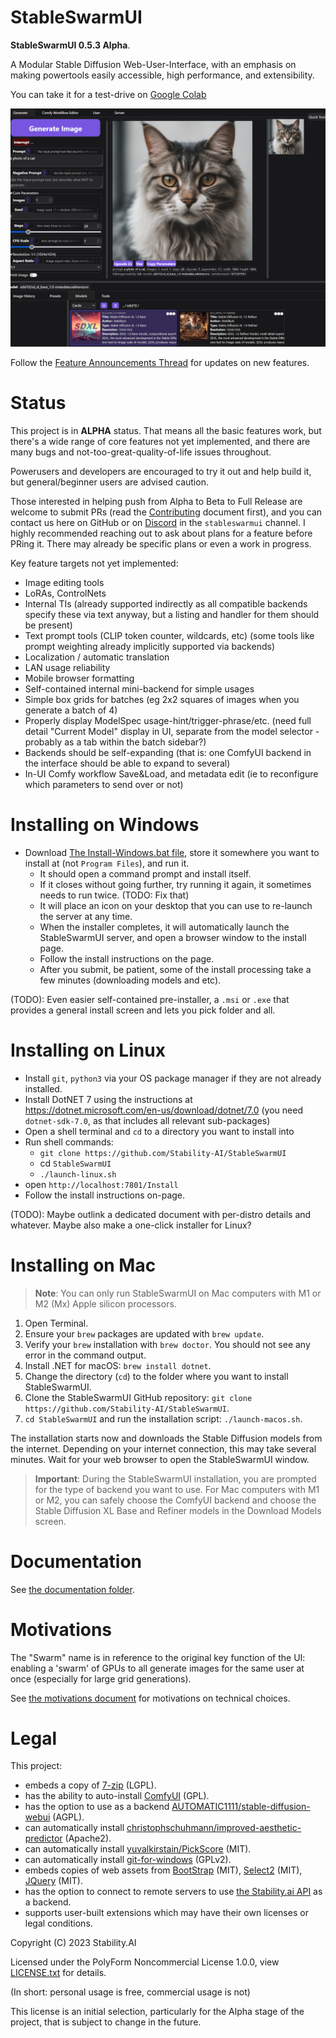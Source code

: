 # StableSwarmUI

**StableSwarmUI 0.5.3 Alpha**.

A Modular Stable Diffusion Web-User-Interface, with an emphasis on making powertools easily accessible, high performance, and extensibility.

You can take it for a test-drive on [Google Colab](https://colab.research.google.com/github/Stability-AI/StableSwarmUI/blob/master/colab/colab-notebook.ipynb)

![ui-screenshot](.github/images/stableswarmui.jpg)

Follow the [Feature Announcements Thread](https://github.com/Stability-AI/StableSwarmUI/discussions/11) for updates on new features.

# Status

This project is in **ALPHA** status. That means all the basic features work, but there's a wide range of core features not yet implemented, and there are many bugs and not-too-great-quality-of-life issues throughout.

Powerusers and developers are encouraged to try it out and help build it, but general/beginner users are advised caution.

Those interested in helping push from Alpha to Beta to Full Release are welcome to submit PRs (read the [Contributing](/CONTRIBUTING.md) document first), and you can contact us here on GitHub or on [Discord](https://discord.gg/stablediffusion) in the `stableswarmui` channel. I highly recommended reaching out to ask about plans for a feature before PRing it. There may already be specific plans or even a work in progress.

Key feature targets not yet implemented:
- Image editing tools
- LoRAs, ControlNets
- Internal TIs (already supported indirectly as all compatible backends specify these via text anyway, but a listing and handler for them should be present)
- Text prompt tools (CLIP token counter, wildcards, etc) (some tools like prompt weighting already implicitly supported via backends)
- Localization / automatic translation
- LAN usage reliability
- Mobile browser formatting
- Self-contained internal mini-backend for simple usages
- Simple box grids for batches (eg 2x2 squares of images when you generate a batch of 4)
- Properly display ModelSpec usage-hint/trigger-phrase/etc. (need full detail "Current Model" display in UI, separate from the model selector - probably as a tab within the batch sidebar?)
- Backends should be self-expanding (that is: one ComfyUI backend in the interface should be able to expand to several)
- In-UI Comfy workflow Save&Load, and metadata edit (ie to reconfigure which parameters to send over or not)

# Installing on Windows

- Download [The Install-Windows.bat file](https://github.com/Stability-AI/StableSwarmUI/releases/download/0.5-Alpha/install-windows.bat), store it somewhere you want to install at (not `Program Files`), and run it.
    - It should open a command prompt and install itself.
    - If it closes without going further, try running it again, it sometimes needs to run twice. (TODO: Fix that)
    - It will place an icon on your desktop that you can use to re-launch the server at any time.
    - When the installer completes, it will automatically launch the StableSwarmUI server, and open a browser window to the install page.
    - Follow the install instructions on the page.
    - After you submit, be patient, some of the install processing take a few minutes (downloading models and etc).

(TODO): Even easier self-contained pre-installer, a `.msi` or `.exe` that provides a general install screen and lets you pick folder and all.

# Installing on Linux

- Install `git`, `python3` via your OS package manager if they are not already installed.
- Install DotNET 7 using the instructions at https://dotnet.microsoft.com/en-us/download/dotnet/7.0 (you need `dotnet-sdk-7.0`, as that includes all relevant sub-packages)
- Open a shell terminal and `cd` to a directory you want to install into
- Run shell commands:
    - `git clone https://github.com/Stability-AI/StableSwarmUI`
    - cd `StableSwarmUI`
    - `./launch-linux.sh`
- open `http://localhost:7801/Install`
- Follow the install instructions on-page.

(TODO): Maybe outlink a dedicated document with per-distro details and whatever. Maybe also make a one-click installer for Linux?

# Installing on Mac

> **Note**: You can only run StableSwarmUI on Mac computers with M1 or M2 (Mx) Apple silicon processors.

1. Open Terminal.
2. Ensure your `brew` packages are updated with `brew update`.
3. Verify your `brew` installation with `brew doctor`. You should not see any error in the command output.
4. Install .NET for macOS: `brew install dotnet`.
5. Change the directory (`cd`) to the folder where you want to install StableSwarmUI.
6. Clone the StableSwarmUI GitHub repository: `git clone https://github.com/Stability-AI/StableSwarmUI`.
7. `cd StableSwarmUI` and run the installation script: `./launch-macos.sh`.

The installation starts now and downloads the Stable Diffusion models from the internet. Depending on your internet connection, this may take several minutes. Wait for your web browser to open the StableSwarmUI window.

> **Important**: During the StableSwarmUI installation, you are prompted for the type of backend you want to use. For Mac computers with M1 or M2, you can safely choose the ComfyUI backend and choose the Stable Diffusion XL Base and Refiner models in the Download Models screen.

# Documentation

See [the documentation folder](docs).

# Motivations

The "Swarm" name is in reference to the original key function of the UI: enabling a 'swarm' of GPUs to all generate images for the same user at once (especially for large grid generations).

See [the motivations document](/docs/Motivations.md) for motivations on technical choices.

# Legal

This project:
- embeds a copy of [7-zip](https://7-zip.org/download.html) (LGPL).
- has the ability to auto-install [ComfyUI](https://github.com/comfyanonymous/ComfyUI) (GPL).
- has the option to use as a backend [AUTOMATIC1111/stable-diffusion-webui](https://github.com/AUTOMATIC1111/stable-diffusion-webui) (AGPL).
- can automatically install [christophschuhmann/improved-aesthetic-predictor](https://github.com/christophschuhmann/improved-aesthetic-predictor) (Apache2).
- can automatically install [yuvalkirstain/PickScore](https://github.com/yuvalkirstain/PickScore) (MIT).
- can automatically install [git-for-windows](https://git-scm.com/download/win) (GPLv2).
- embeds copies of web assets from [BootStrap](https://getbootstrap.com/) (MIT), [Select2](https://select2.org/) (MIT), [JQuery](https://jquery.com/) (MIT).
- has the option to connect to remote servers to use [the Stability.ai API](https://dreamstudio.com/api/start/) as a backend.
- supports user-built extensions which may have their own licenses or legal conditions.

Copyright (C) 2023 Stability.AI

Licensed under the PolyForm Noncommercial License 1.0.0, view [LICENSE.txt](/LICENSE.txt) for details.

(In short: personal usage is free, commercial usage is not)

This license is an initial selection, particularly for the Alpha stage of the project, that is subject to change in the future.
